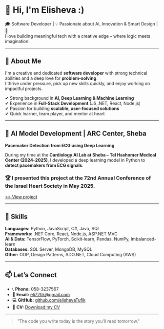 # 👋 Hi, I'm Elisheva :)

🎓 Software Developer | 💡 Passionate about AI, Innovation & Smart Design | 🎨  
I love building meaningful tech with a creative edge – where logic meets imagination.

---

## 🚀 About Me

I'm a creative and dedicated **software developer** with strong technical abilities and a deep love for **problem-solving**.  
I thrive under pressure, pick up new skills quickly, and enjoy working on impactful projects.

✔ Strong background in **AI, Deep Learning & Machine Learning**  
✔ Experience in **Full-Stack Development** (JS,.NET, React, Node.js)  
✔ Passion for building **scalable, user-focused solutions**  
✔ Quick learner, team player, and mentor at heart  

---

## 🏥 AI Model Development | ARC Center, Sheba

**Pacemaker Detection from ECG using Deep Learning**

During my time at the **Cardiology AI Lab at Sheba – Tel Hashomer Medical Center (2024–2025)**, I developed a deep learning model in Python to **detect pacemakers from ECG signals**.

### 🏆 I presented this project at the 72nd Annual Conference of the Israel Heart Society in May 2025.

[>> View project](https://github.com/elishevaTufik/DL_Pacemakers_ECG)  

---

## 🧰 Skills

**Languages:** Python, JavaScript, C#, Java, SQL  
**Frameworks:** .NET Core, React, Node.js, ASP.NET MVC  
**AI & Data:** TensorFlow, PyTorch, Scikit-learn, Pandas, NumPy, Imbalanced-learn  
**Databases:** SQL Server, MongoDB, MySQL  
**Other:** OOP, Design Patterns, ADO.NET, Cloud Computing (AWS)

---

## 📫 Let’s Connect

- 📞 **Phone:** 058-3237567  
- 📧 **Email:** eli72fik@gmail.com  
- 💻 **GitHub:** [github.com/elishevaTufik](https://github.com/elishevaTufik)  
- 📄 **CV:** [Download my CV](https://github.com/elishevaTufik/elishevaTufik/blob/main/Elisheva%20Tufik.pdf)

---

> "The code you write today is the story you'll read tomorrow."
